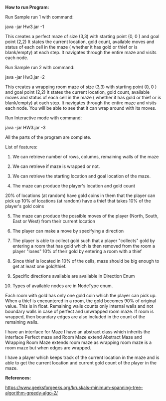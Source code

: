 **How to run Program:**


Run Sample run 1 with command:

java -jar Hw3.jar -1 

This creates a perfect maze of size (3,3) with starting point (0, 0 ) and goal point (2,2)
It states the current location, gold count, available moves and status of each cell in the maze
( whether it has gold or thief or is blank/empty) at each step. It navigates through the 
entire maze and visits each node. 

Run Sample run 2 with command:

java -jar Hw3.jar -2

This creates a wrapping room  maze of size (3,3) with starting point (0, 0 ) and goal point (2,2)
It states the current location, gold count, available moves and status of each cell in the maze
( whether it has gold or thief or is blank/empty) at each step. It navigates through the 
entire maze and visits each node. You will be able to see that it can wrap around with its moves. 

Run Interactive mode with command:

java -jar HW3.jar -3

All the parts of the program are complete.

List of features:
1. We can retrieve number of rows, columns, remaining walls of the maze

2. We can retrieve if maze is wrapped or not.

3. We can retrieve the starting location and goal location of the maze.

4. The maze can produce the player's location and gold count

20% of locations (at random) have gold coins in them that the player can pick up
10% of locations (at random) have a thief that takes 10% of the player's gold coins

5. The maze can produce the possible moves of the player (North, South, East or West) from their
   current location
   
6. The player can make a move by specifying a direction

7.  The player is  able to collect gold such that a player "collects" gold by entering a room that has gold which is then removed from the room
   a player "loses" 10% of their gold by entering a room with a thief

8. Since thief is located in 10% of the cells, maze should be big enough to get at least 
one gold/thief.

9. Specific directions available are available in Direction Enum

10. Types of available nodes are in NodeType enum.

Each room with gold has only one gold coin which the player can pick up. 
When a thief is encountered in a room, the gold becomes 90% of original value. This is in float.
Remaining walls counts only internal walls and not boundary walls in case of perfect
and unwrapped room maze. If room is wrapped, then boundary edges are also included in the count
of the remaining walls.


I have an interface for Maze 
I have an abstract class which inherits the interface 
Perfect maze and Room Maze extend Abstract Maze and Wrapping Room Maze extends 
room maze as wrapping room maze is a room maze but when edges are wrapped.

I have a player which keeps track of the current location in the maze and
is able to get the current location and current gold count of the player in the maze.

 
 **References:**
 
 https://www.geeksforgeeks.org/kruskals-minimum-spanning-tree-algorithm-greedy-algo-2/

 